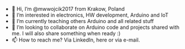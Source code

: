 - 👋 Hi, I’m @mwwojcik2017 from Krakow, Poland
- 👀 I’m interested in electronics, HW development, Arduino and IoT
- 🌱 I’m currently teaching others Arduino and all related stuff
- 💞️ I’m looking to collaborate on Arduino code and projects shared with me. I will also share something when ready :)
- 📫 How to reach me? Via LinkedIn, here or via e-mail.

<!---
mwwojcik2017/mwwojcik2017 is a ✨ special ✨ repository because its `README.md` (this file) appears on your GitHub profile.
You can click the Preview link to take a look at your changes.
--->
